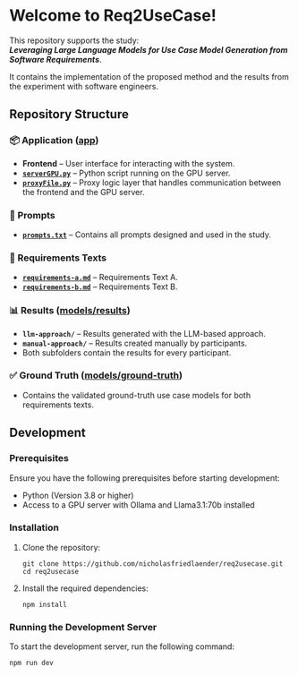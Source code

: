 # Welcome to Req2UseCase!

This repository supports the study:  
***Leveraging Large Language Models for Use Case Model Generation from Software Requirements***.  

It contains the implementation of the proposed method and the results from the experiment with software engineers.  

## Repository Structure  

### 📦 Application ([app](app))  
- **Frontend** – User interface for interacting with the system.  
- **[`serverGPU.py`](app/serverGPU.py)** – Python script running on the GPU server.  
- **[`proxyFile.py`](app/proxyFile.py)** – Proxy logic layer that handles communication between the frontend and the GPU server.  

### 🧾 Prompts  
- **[`prompts.txt`](prompts.txt)** – Contains all prompts designed and used in the study.  

### 📑 Requirements Texts  
- **[`requirements-a.md`](requirements-a.md)** – Requirements Text A.  
- **[`requirements-b.md`](requirements-b.md)** – Requirements Text B.  

### 📊 Results ([models/results](models/results/))  
- **`llm-approach/`** – Results generated with the LLM-based approach.  
- **`manual-approach/`** – Results created manually by participants.  
- Both subfolders contain the results for every participant.  

### ✅ Ground Truth ([models/ground-truth](models/ground-truth/))  
- Contains the validated ground-truth use case models for both requirements texts.  


## Development

### Prerequisites

Ensure you have the following prerequisites before starting development:
- Python (Version 3.8 or higher)
- Access to a GPU server with Ollama and Llama3.1:70b installed

### Installation

1. Clone the repository:

    ```shell
    git clone https://github.com/nicholasfriedlaender/req2usecase.git
    cd req2usecase
    ```

2. Install the required dependencies:

    ```shell
    npm install
    ```

### Running the Development Server

To start the development server, run the following command:

```shell
npm run dev
